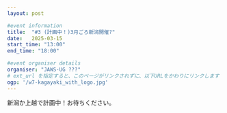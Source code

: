 ```yaml
---
layout: post

#event information
title:  "#3 (計画中！)3月ごろ新潟開催?"
date:   2025-03-15
start_time: "13:00"
end_time: "18:00"

#event organiser details
organiser: "JAWS-UG ???"
# ext_url を指定すると、このページがリンクされずに、以下URLをかわりにリンクします
ogp: '/w7-kagayaki_with_logo.jpg'
---
```


新潟か上越で計画中！お待ちください。